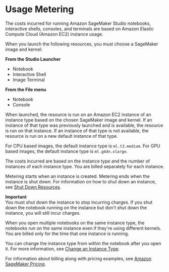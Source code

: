 # Usage Metering<a name="notebooks-usage-metering"></a>

The costs incurred for running Amazon SageMaker Studio notebooks, interactive shells, consoles, and terminals are based on Amazon Elastic Compute Cloud \(Amazon EC2\) instance usage\.

When you launch the following resources, you must choose a SageMaker image and kernel:

**From the Studio Launcher**
+ Notebook
+ Interactive Shell
+ Image Terminal

**From the **File** menu**
+ Notebook
+ Console

When launched, the resource is run on an Amazon EC2 instance of an instance type based on the chosen SageMaker image and kernel\. If an instance of that type was previously launched and is available, the resource is run on that instance\. If an instance of that type is not available, the resource is run on a new default instance of that type\.

For CPU based images, the default instance type is `ml.t3.medium`\. For GPU based images, the default instance type is `ml.g4dn.xlarge`\.

The costs incurred are based on the instance type and the number of instances of each instance type\. You are billed separately for each instance\.

Metering starts when an instance is created\. Metering ends when the instance is shut down\. For information on how to shut down an instance, see [Shut Down Resources](notebooks-run-and-manage-shut-down.md)\.

**Important**  
You must shut down the instance to stop incurring charges\. If you shut down the notebook running on the instance but don't shut down the instance, you will still incur charges\.

When you open multiple notebooks on the same instance type, the notebooks run on the same instance even if they're using different kernels\. You are billed only for the time that one instance is running\.

You can change the instance type from within the notebook after you open it\. For more information, see [Change an Instance Type](notebooks-run-and-manage-switch-instance-type.md)\.

For information about billing along with pricing examples, see [Amazon SageMaker Pricing](http://aws.amazon.com/sagemaker/pricing/)\.